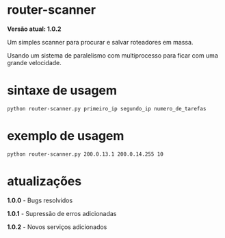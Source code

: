 # router-scanner
**Versão atual: 1.0.2**

Um simples scanner para procurar e salvar roteadores em massa.

Usando um sistema de paralelismo com multiprocesso para ficar com uma grande velocidade.
# sintaxe de usagem
    python router-scanner.py primeiro_ip segundo_ip numero_de_tarefas
# exemplo de usagem
    python router-scanner.py 200.0.13.1 200.0.14.255 10
# atualizações
**1.0.0** - Bugs resolvidos

**1.0.1** - Supressão de erros adicionadas

**1.0.2** - Novos serviços adicionados

